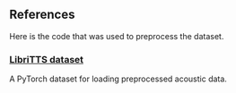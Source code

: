 ## References

Here is the code that was used to preprocess the dataset.

### [LibriTTS dataset](libritts_dataset.md)

A PyTorch dataset for loading preprocessed acoustic data.

